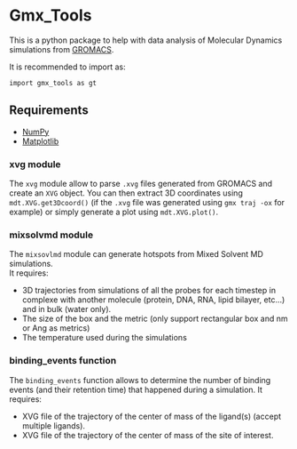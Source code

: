 # Gmx_Tools

This is a python package to help with data analysis of Molecular Dynamics simulations from [GROMACS](https://www.gromacs.org).

It is recommended to import as:

```
import gmx_tools as gt
```

## Requirements
- [NumPy](https://numpy.org)
- [Matplotlib](https://matplotlib.org)

### xvg module

The `xvg` module allow to parse `.xvg` files generated from GROMACS and create an `XVG` object.
You can then extract 3D coordinates using `mdt.XVG.get3Dcoord()` (if the `.xvg` file was generated using `gmx traj -ox` for example) or simply generate a plot using `mdt.XVG.plot()`.

### mixsolvmd module

The `mixsovlmd` module can generate hotspots from Mixed Solvent MD simulations.\
It requires:
  - 3D trajectories from simulations of all the probes for each timestep in complexe with another molecule (protein, DNA, RNA, lipid bilayer, etc...) and in bulk (water only).
  - The size of the box and the metric (only support rectangular box and nm or Ang as metrics)
  - The temperature used during the simulations

### binding_events function

The `binding_events` function allows to determine the number of binding events (and their retention time) that happened during a simulation.
It requires:
  - XVG file of the trajectory of the center of mass of the ligand(s) (accept multiple ligands).
  - XVG file of the trajectory of the center of mass of the site of interest.
